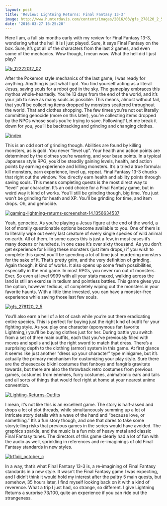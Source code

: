 ```yaml
---
layout: post
title: 'Review: Lightning Returns: Final Fantasy 13-3'
image: http://www.hunterdavis.com/content/images/2016/03/gfs_278120_2_5.jpg
date: '2016-03-27 16:25:20'
---
```



Here I am, a full six months early with my review for Final Fantasy 13-3, wondering what the hell it is I just played. Sure, it says Final Fantasy on the box. Sure, it’s got all of the characters from the last 2 games, and even some of the mechanics. Wow though, I mean wow. What the hell did I just play?

[![lr_12222012_02](http://www.hunterdavis.com/content/images/2016/03/lr_12222012_02.jpg)](http://www.hunterdavis.com/content/images/2016/03/lr_12222012_02.jpg)

After the Pokemon style mechanics of the last game, I was ready for anything. Anything is just what I got. You find yourself acting as a literal Jesus, saving souls for a robot god in the sky. The gameplay embraces this mythos whole-heartedly. You’re 13 days from the end of the world, and it’s your job to save as many souls as possible. This means, almost without fail, that you’ll be collecting items dropped by monsters scattered throughout the world. That and clothes shopping. The few times you’re not out literally committing genocide (more on this later), you’re collecting items dropped by the NPCs whose souls you’re trying to save. Following? Let me break it down for you, you’ll be backtracking and grinding and changing clothes.

[![index](http://www.hunterdavis.com/content/images/2016/03/index.jpg)](http://www.hunterdavis.com/content/images/2016/03/index.jpg)

This is an odd sort of grinding though. Abilities are found by killing monsters, as is gold. You never “level up”. Your health and action points are determined by the clothes you’re wearing, and your base points. In a typical Japanese style RPG, you’d be steadily gaining levels, health, and action points by earning experience and killing monsters. It’s a tried a true formula: kill monsters, earn experience, level up, repeat. Final Fantasy 13-3 chucks that right out the window. You directly earn health and ability points through saving souls. This means completing quests is the most direct way to “level” your character. It’s an odd choice for a Final Fantasy game, but in weird way it kind of works. You’ll still be grinding though, big time. You just won’t be grinding for heath and XP. You’ll be grinding for time, and item drops. Oh, and genocide.

[![gaming-lightning-returns-screenshot-14.1356634537](http://www.hunterdavis.com/content/images/2016/03/gaming-lightning-returns-screenshot-14.1356634537.jpg)](http://www.hunterdavis.com/content/images/2016/03/gaming-lightning-returns-screenshot-14.1356634537.jpg)

Yeah, genocide. As you’re playing a Jesus figure at the end of the world, a lot of morally questionable options become available to you. One of them is to literally wipe out every last creature of every single species of wild animal on earth. All of them. In some cases this is just a few, in most cases it’s many dozens or hundreds. In one case it’s over sixty thousand. As you don’t get experience for killing these monsters (just item drops,) if you wish to complete this quest you’ll be spending a lot of time just murdering monsters for the sake of it. That’s pretty grim, and the very definition of grinding. Again though, it kind of works. It also opens up some fresh possibilities, especially in the end game. In most RPGs, you never run out of monsters. Ever. So even at level 9999 with all your stats maxed, walking across the land is still an exercise in tedium and pointless battles. This game gives you the option, however tedious, of completely wiping out the monsters in your favorite haunts. With a little time invested, you can have a monster-free experience while saving those last few souls.

[![gfs_278120_2_5](http://www.hunterdavis.com/content/images/2016/03/gfs_278120_2_5.jpg)](http://www.hunterdavis.com/content/images/2016/03/gfs_278120_2_5.jpg)

You’ll also earn a hell of a lot of cash while you’re out there eradicating entire species. This is perfect for buying just the right kind of outfit for your fighting style. As you play one character (eponymous fan favorite Lightning,) you’ll be buying clothes just for her. During battle you switch from a set of three main outfits, each that you’ve previously filled with moves and spells and just the right sword to match that dress. There’s a surprising depth to the clothing (armor) system in this game. At first glance it seems like just another “dress up your character” type minigame, but it’s actually the primary mechanism for customizing your play style. Sure there are the cheesecake bikini costumes that fanboys and fangirls gravitate towards, but there are also the throwback retro costumes from previous games, costumes from enemies, furry costumes, animatronic ears and tails and all sorts of things that would feel right at home at your nearest anime convention.

[![Lighting-Returns-Outfits](http://www.hunterdavis.com/content/images/2016/03/Lighting-Returns-Outfits.jpg)](http://www.hunterdavis.com/content/images/2016/03/Lighting-Returns-Outfits.jpg)

I mean, it’s not like this is an excellent game. The story is half-assed and drops a lot of plot threads, while simultaneously summing up a lot of intricate story details with a wave of the hand and “because love, or something.” It’s a fun story though, and one that dares to take some storytelling risks that previous games in the series would have avoided. The graphics sparkle, and the music is a fun mix of heavy metal and classic Final Fantasy tunes. The directors of this game clearly had a lot of fun with the audio as well, sprinkling in references and re-imaginings of old Final Fantasy standards in new styles.

[![lrffxiii_october_c](http://www.hunterdavis.com/content/images/2016/03/lrffxiii_october_c.jpg)](http://www.hunterdavis.com/content/images/2016/03/lrffxiii_october_c.jpg)

In a way, that’s what Final Fantasy 13-3 is, a re-imagining of Final Fantasy standards in a new style. It wasn’t the Final Fantasy game I was expecting, and I didn’t think it would hold my interest after the paltry 5 main quests, but somehow, 35 hours later, I find myself looking back on it with a kind of reverence. What a trip I just had, so strange, so different. I give Lightning Returns a surprise 73/100, quite an experience if you can ride out the strangeness.


